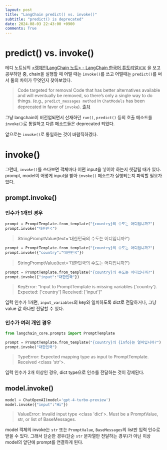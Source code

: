 ```yaml
---
layout: post
title: "LangChain predict() vs. invoke()"
subtitle: "predict() is deprecated"
date: 2024-08-03 22:43:00 +0900
comments: True
---
```


# predict() vs. invoke()

테디 노트님의 [<랭체인LangChain 노트> - LangChain 한국어 튜토리얼🇰🇷](https://wikidocs.net/book/14314) 을 보고 공부하던 중, chain을 실행할 때 어떨 때는 `invoke()`를 쓰고 어떨때는 `predict()`를 써서 둘의 차이가 무엇인지 찾아보았다.

> Code targeted for removal
> Code that has better alternatives available and will eventually be removed, so there’s only a single way to do things. (e.g., `predict_messages method` in `ChatModels` has been deprecated in favor of `invoke`). [출처](https://python.langchain.com/v0.2/docs/versions/v0_2/deprecations/)

그냥 langchain이 버전업되면서 산재하던 `run()`, `predict()` 등의 호출 메소드를 `invoke()`로 통일하고 다른 메소드들은 deprecated 되었다.

앞으로는 `invoke()`로 통일하는 것이 바람직하겠다.

# invoke()

그런데, `invoke()`를 쓰다보면 객체마다 어떤 input을 넣어야 하는지 헷갈릴 때가 있다. prompt, model이 어떻게 input을 받아 `invoke()` 메소드가 실행되는지 파악할 필요가 있다.

## prompt.invoke()

### 인수가 1개인 경우

```python
prompt = PromptTemplate.from_template("{country}의 수도는 어디입니까?")
prompt.invoke("대한민국")
```

> StringPromptValue(text='대한민국의 수도는 어디입니까?')

```python
prompt = PromptTemplate.from_template("{country}의 수도는 어디입니까?")
prompt.invoke({"country":"대한민국"})
```

> StringPromptValue(text='대한민국의 수도는 어디입니까?')

```python
prompt = PromptTemplate.from_template("{country}의 수도는 어디입니까?")
prompt.invoke({"input":"대한민국"})
```

> KeyError: "Input to PromptTemplate is missing variables {'country'}. Expected: ['country'] Received: ['input']"

입력 인수가 1개면, `input_variables`의 key와 일치하도록 dict로 전달하거나, 그냥 value 값 하나만 전달할 수 있다.

### 인수가 여러 개인 경우

```python
from langchain_core.prompts import PromptTemplate

prompt = PromptTemplate.from_template("{country}의 {info}는 얼마입니까?")
prompt.invoke("대한민국")
```

> TypeError: Expected mapping type as input to PromptTemplate. Received <class 'str'>.

입력 인수가 2개 이상인 경우, dict type으로 인수를 전달하는 것이 강제된다.

## model.invoke()

```python
model = ChatOpenAI(model='gpt-4-turbo-preview')
model.invoke({"input":"Hi"})
```

> ValueError: Invalid input type <class 'dict'>. Must be a PromptValue, str, or list of BaseMessages.

model 객체의 invoke는 `str` 또는 `PromptValue`, `BaseMessages`의 list만 입력 인수로 받을 수 있다. 그래서 단순한 경우(단순 `str` 문자열만 전달하는 경우)가 아닌 이상 model의 앞단에 prompt를 연결하게 된다.
